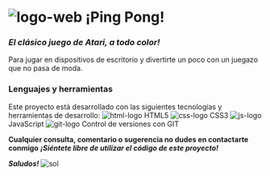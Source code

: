 # ![logo-web](https://img.icons8.com/external-justicon-lineal-color-justicon/40/000000/external-ping-pong-sport-justicon-lineal-color-justicon.png) ¡Ping Pong!
### _El clásico juego de Atari, a todo color!_ 

Para jugar en dispositivos de escritorio y divertirte un poco con un juegazo que no pasa de moda.

### Lenguajes y herramientas

Este proyecto está desarrollado con las siguientes tecnologías y herramientas de desarrollo:
![html-logo](https://img.icons8.com/color/25/000000/html-5--v1.png) HTML5
![css-logo](https://img.icons8.com/color/25/000000/css3.png) CSS3
![js-logo](https://img.icons8.com/color/25/000000/javascript--v1.png) JavaScript
![git-logo](https://img.icons8.com/color/25/000000/git.png) Control de versiones con GIT


**Cualquier consulta, comentario o sugerencia no dudes en contactarte conmigo**
**_¡Siéntete libre de utilizar el código de este proyecto!_**

**_Saludos!_** 
![sol](https://img.icons8.com/doodle/48/000000/sun--v1.png)